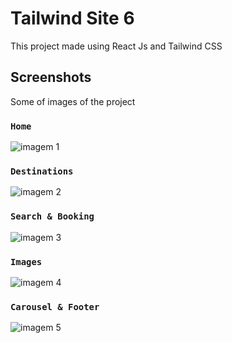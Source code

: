 # Tailwind Site 6

This project made using React Js and Tailwind CSS


## Screenshots

Some of images of the project

### `Home`

![imagem 1](https://user-images.githubusercontent.com/33373038/202658863-93735469-e4b8-4329-a797-243d1431fe95.png)

### `Destinations`
![imagem 2](https://user-images.githubusercontent.com/33373038/202659075-6c186b59-a48d-4043-b461-7171c6ddbc09.png)

### `Search & Booking`

![imagem 3](https://user-images.githubusercontent.com/33373038/202659320-30bfd0c7-8a41-4338-970d-2c9bb737cfb4.png)

### `Images`

![imagem 4](https://user-images.githubusercontent.com/33373038/202659516-b1bf8093-0cdc-400e-a137-36bd4ccc6e38.png)

### `Carousel & Footer`

![imagem 5](https://user-images.githubusercontent.com/33373038/202659793-c8b5f03a-44fa-46ca-93da-c24dedc0d38d.png)
